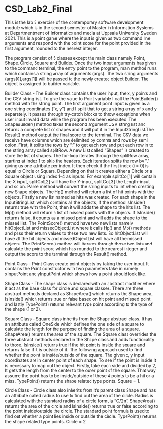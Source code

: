 # CSD_Lab2_Final

This is the lab 2 exercise of the contemporary software development module which is in the second semester of Master in Information Systems at Departmentment of Informatics 
and media at Uppsala University Sweden 2021.
This is a point game where the input is given as two command line arguments and respond with the point score for the point provided in the first argument, rounded to the nearest
integer.

The program consist of 5 classes except the main class namely Point, Shape, Circle, Square and Builder. Once the two input arguments has given to the command terminal, 
the entry point to the program, main method runs which contains a string array of arguments (args). The two string arguments (args[0],args[1]) will be passed to the newly 
created object Builder. The object is assigned to builder variable.

Builder Class - 
The Builder class contains the user input, the x, y points and the CSV string list. To give the value to Point variable I call the PointBuilder() method with the string point.
The first argument point input is given as a one string coordinates (“x, y”) and I split that to get a string array of x and y separately. It passes through try-catch blocks 
to throw exceptions when user input invalid data while the program has been executed. The ShapeBuilder() method takes the second argument CSV string list and returns a complete 
list of shapes and it will put it in the InputStringList.The Result() method output the final score to the terminal. The CSV data we receive have columns which are delimited by 
comma and rows by semi colon. First, it splits the rows by “;” to get each row and put each row in to the string array called splitRow. A new List called “Shapes” is created to 
store the list of shapes. The for-loop iterates through the splitRow array, starting at index 1 to skip the headers. Each iteration splits the row by "," giving us one attribute 
per index. It then check if the first index (i = 0) is equal to Circle or Square. Depending on that it creates either a Circle or a Square object using index 1-4 as inputs. For 
example splitCol[1] will contain the X input, splitCol[2] will have the Y-input, splitCol[3] the Length-input and so on. Parse method will convert the string inputs to int when 
creating new Shape objects. The Hp() method will return a list of hit points with the objects. Firstly a new list named as hits was created. For each shape in the InputStringList, 
which contains all the objects, If the method IsInside() returns true with the Point, then it will adds the shape to the hits list. The Mp() method will return a list of missed 
points with the objects. If IsInside() returns false, it counts as a missed point and will adds the shape to the missed list. The PointScore() method have two new lists namely 
hitObjectList and missedObjectList where it calls Hp() and Mp() methods and pass their return values to these two new lists. So hitObjectList will have all the hit objects and 
missedObjectList will have all the missed objects. The PointScore() method will iterates through those two lists and calculate the point score which has rounded to the nearest 
integer and output the score to the terminal through the Result() method.

Point Class - 
Point Class create point objects by taking the user input. It contains the Point constructor with two parameters take in namely xInputPoint and yInputPoint which shows 
how a point should look like.

Shape Class - 
The shape class is declared with an abstract modifier where it act as the base class for circle and square classes. There are three abstract methods declared as 
ShapeArea() which returns the Shape area, IsInside() which returns true or false based on hit point and missed point and lastly TypePoint() returns relevant type 
point according to the type of the shape (1 or 2).

Square Class - 
Square class inherits from the Shape abstract class. It has an attribute called OneSide which defines the one side of a square to calculate the length for the purpose of 
finding the area of a square. ShapeArea() returns the area of the square. The Square class overrides the three abstract methods declared in the Shape class and adds 
functionality to those. IsInside() returns true if the hit point is inside the square and returns false if it is outside of it. The following approach used to find whether 
the point is inside/outside of the square.
The given x, y input coordinates are in center point of each shape. To see if the point is inside it is necessary to map out the object. Firstly, take each side and divided 
by 2, It gets the length from the center to the outer point of the square. That way assume the point has to be inside/outside of these 4 points to be a hit or a miss.
TypePoint() returns the shape related type points. Square = 1.

Circle Class - 
Circle class also inherits from it’s parent class Shape and has an attribute called radius to use to find out the area of the circle. Radius is calculated with the 
standard radius of a circle formula “C/2π”. ShapeArea() returns the area of the circle and IsInside() returns true or false according to the point inside/outside the 
circle. The standard point formula is used to find out whether a point lies inside or outside the circle. TypePoint() returns the shape related type points. Circle = 2
